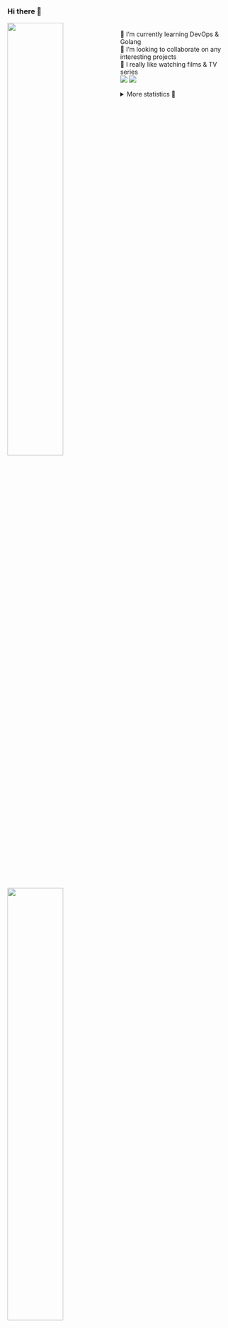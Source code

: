 ### Hi there 👋


[<img align="left" width="50%" src="https://github-readme-stats.vercel.app/api?username=rufusnufus&hide=issues&show_icons=true&count_private=true&theme=transparent&title_color=FF6F40&text_color=FBF9F8&icon_color=F48242&hide_border=true&hide_title=true#gh-dark-mode-only">](https://metrics.lecoq.io/rufusnufus#gh-dark-mode-only)
[<img align="left" width="50%" src="https://github-readme-stats.vercel.app/api?username=rufusnufus&hide=issues&show_icons=true&count_private=true&theme=transparent&title_color=FF6533&text_color=4D4644&icon_color=FF8038&hide_border=true&hide_title=true#gh-light-mode-only">](https://metrics.lecoq.io/rufusnufus#gh-light-mode-only)

<p>
  <br>
  🌱 I’m currently learning DevOps & Golang</br>
  👯 I’m looking to collaborate on any interesting projects</br>
  🎥 I really like watching films & TV series</br>
  <a href="https://linkedin.com/in/rufusnufus"><img src="https://img.shields.io/badge/linkedin-0077B5.svg?style=for-the-badge&logo=linkedin&logoColor=white"/></a>
  <a href="https://t.me/rufusnufus"><img src="https://img.shields.io/badge/-telegram-black?style=for-the-badge&color=blue&logo=telegram"/></a>
</p>

<p text-align="left">
<details>
  <summary>More statistics 👀</summary><br/>

<!--START_SECTION:waka-->
![Code Time](http://img.shields.io/badge/Code%20Time-449%20hrs%2039%20mins-blue)

![Profile Views](http://img.shields.io/badge/Profile%20Views-0-blue)

**I'm an Early 🐤** 

```text
🌞 Morning                7395 commits        █████░░░░░░░░░░░░░░░░░░░░   21.74 % 
🌆 Daytime                19559 commits       ██████████████░░░░░░░░░░░   57.51 % 
🌃 Evening                6212 commits        █████░░░░░░░░░░░░░░░░░░░░   18.27 % 
🌙 Night                  844 commits         █░░░░░░░░░░░░░░░░░░░░░░░░   02.48 % 
```
📅 **I'm Most Productive on Monday** 

```text
Monday                   6940 commits        █████░░░░░░░░░░░░░░░░░░░░   20.41 % 
Tuesday                  6397 commits        █████░░░░░░░░░░░░░░░░░░░░   18.81 % 
Wednesday                6759 commits        █████░░░░░░░░░░░░░░░░░░░░   19.87 % 
Thursday                 6231 commits        █████░░░░░░░░░░░░░░░░░░░░   18.32 % 
Friday                   6007 commits        ████░░░░░░░░░░░░░░░░░░░░░   17.66 % 
Saturday                 726 commits         █░░░░░░░░░░░░░░░░░░░░░░░░   02.13 % 
Sunday                   950 commits         █░░░░░░░░░░░░░░░░░░░░░░░░   02.79 % 
```


📊 **This Week I Spent My Time On** 

```text
💬 Programming Languages: 
YAML                     2 hrs 55 mins       ██████████░░░░░░░░░░░░░░░   40.68 % 
Other                    2 hrs 38 mins       █████████░░░░░░░░░░░░░░░░   36.76 % 
HCL                      40 mins             ██░░░░░░░░░░░░░░░░░░░░░░░   09.36 % 
XML                      15 mins             █░░░░░░░░░░░░░░░░░░░░░░░░   03.52 % 
Terraform                11 mins             █░░░░░░░░░░░░░░░░░░░░░░░░   02.77 % 

🔥 Editors: 
VS Code                  4 hrs 32 mins       ████████████████░░░░░░░░░   63.24 % 
iTerm2                   2 hrs 38 mins       █████████░░░░░░░░░░░░░░░░   36.76 % 
```

**I Mostly Code in Java** 

```text
Python                   19 repos            ███░░░░░░░░░░░░░░░░░░░░░░   12.93 % 
Smarty                   11 repos            ██░░░░░░░░░░░░░░░░░░░░░░░   07.48 % 
HCL                      7 repos             █░░░░░░░░░░░░░░░░░░░░░░░░   04.76 % 
Kotlin                   5 repos             █░░░░░░░░░░░░░░░░░░░░░░░░   03.40 % 
HTML                     4 repos             █░░░░░░░░░░░░░░░░░░░░░░░░   02.72 % 
```




 Last Updated on 07/09/2023 00:56:40 UTC
<!--END_SECTION:waka-->

</details>
</p>
